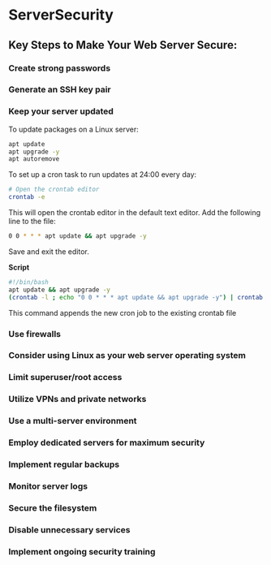 # ServerSecurity
## Key Steps to Make Your Web Server Secure:
### Create strong passwords
### Generate an SSH key pair
### Keep your server updated
To update packages on a Linux server:
```bash
apt update
apt upgrade -y
apt autoremove
```
To set up a cron task to run updates at 24:00 every day:
```bash
# Open the crontab editor
crontab -e
```
This will open the crontab editor in the default text editor. Add the following line to the file:
```bash
0 0 * * * apt update && apt upgrade -y
```
Save and exit the editor.

**Script**

```bash
#!/bin/bash
apt update && apt upgrade -y
(crontab -l ; echo "0 0 * * * apt update && apt upgrade -y") | crontab -
```
This command appends the new cron job to the existing crontab file


### Use firewalls
### Consider using Linux as your web server operating system
### Limit superuser/root access
### Utilize VPNs and private networks
### Use a multi-server environment
### Employ dedicated servers for maximum security
### Implement regular backups
### Monitor server logs
### Secure the filesystem
### Disable unnecessary services
### Implement ongoing security training
